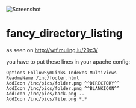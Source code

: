 ![Screenshot](https://github.com/tdegeling/fancy_directory_listing/blob/master/screenshot.png?raw=true)

fancy_directory_listing
=======================

as seen on http://wtf.muling.lu/29c3/

you have to put these lines in your apache config:
```
Options FollowSymLinks Indexes MultiViews
ReadmeName /inc/footer.html
AddIcon /inc/pics/folder.png ^^DIRECTORY^^
AddIcon /inc/pics/folder.png ^^BLANKICON^^
AddIcon /inc/pics/back.png ..
AddIcon /inc/pics/file.png *.*
```
